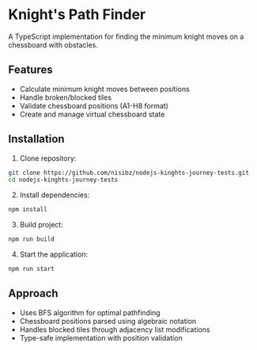 # Knight's Path Finder

A TypeScript implementation for finding the minimum knight moves on a chessboard with obstacles.

## Features

- Calculate minimum knight moves between positions
- Handle broken/blocked tiles
- Validate chessboard positions (A1-H8 format)
- Create and manage virtual chessboard state

## Installation

1. Clone repository:

```bash
git clone https://github.com/nisibz/nodejs-kinghts-journey-tests.git
cd nodejs-kinghts-journey-tests
```

2. Install dependencies:

```bash
npm install
```

3. Build project:

```bash
npm run build
```

4. Start the application:

```bash
npm run start
```

## Approach

- Uses BFS algorithm for optimal pathfinding
- Chessboard positions parsed using algebraic notation
- Handles blocked tiles through adjacency list modifications
- Type-safe implementation with position validation
